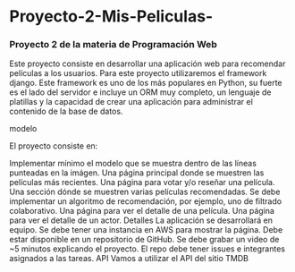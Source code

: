 # Proyecto-2-Mis-Peliculas-

### Proyecto 2 de la materia de Programación Web
Este proyecto consiste en desarrollar una aplicación
web para recomendar películas a los usuarios. Para este proyecto utilizaremos el framework django. Este framework es uno de los más populares en Python, su fuerte es el lado del servidor e incluye un ORM muy completo, un lenguaje de platillas y la capacidad de crear una aplicación para administrar el contenido de la base de datos.

modelo

El proyecto consiste en:

Implementar mínimo el modelo que se muestra dentro de las líneas punteadas en la imágen.
Una página principal donde se muestren las películas más recientes.
Una página para votar y/o reseñar una película.
Una sección dónde se muestren varias películas recomendadas.
Se debe implementar un algoritmo de recomendación, por ejemplo, uno de filtrado colaborativo.
Una página para ver el detalle de una película.
Una página para ver el detalle de un actor.
Detalles
La aplicación se desarrollará en equipo.
Se debe tener una instancia en AWS para mostrar la página.
Debe estar disponible en un repositorio de GitHub.
Se debe grabar un video de ~5 minutos explicando el proyecto.
El repo debe tener issues e integrantes asignados a las tareas.
API
Vamos a utilizar el API del sitio TMDB
